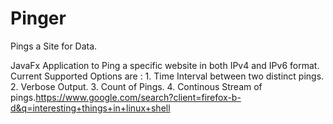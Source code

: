 # Pinger
Pings a Site for Data.

JavaFx Application to Ping a specific website in both IPv4 and IPv6 format. 
Current Supported Options are :
      1. Time Interval between two distinct pings. 
      2. Verbose Output.
      3. Count of Pings.
      4. Continous Stream of pings.https://www.google.com/search?client=firefox-b-d&q=interesting+things+in+linux+shell
